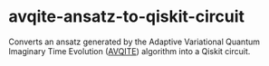 # avqite-ansatz-to-qiskit-circuit
Converts an ansatz generated by the Adaptive Variational Quantum Imaginary Time Evolution ([AVQITE](https://doi.org/10.1002/qute.202100114)) algorithm into a Qiskit circuit.
